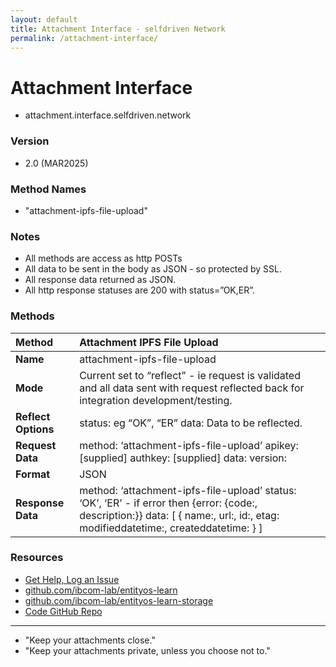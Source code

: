 ```yaml
---
layout: default
title: Attachment Interface - selfdriven Network
permalink: /attachment-interface/
---
```


# Attachment Interface

- attachment.interface.selfdriven.network  

### Version

- 2.0 (MAR2025)

### Method Names

- "attachment-ipfs-file-upload" 

### Notes

- All methods are access as http POSTs  
- All data to be sent in the body as JSON \- so protected by SSL.  
- All response data returned as JSON.  
- All http response statuses are 200 with status=”OK,ER”.

### Methods

| Method | Attachment IPFS File  Upload |
| :---- | :---- |
| **Name** | attachment-ipfs-file-upload |
| **Mode** | Current set to “reflect” \- ie request is validated and all data sent with request reflected back for integration development/testing. |
| **Reflect Options** | status: eg “OK”, “ER” data: Data to be reflected. |
| **Request Data** | method: ‘attachment-ipfs-file-upload’ apikey: \[supplied\] authkey: \[supplied\] data: version:  |
| **Format** | JSON |
| **Response Data** | method: ‘attachment-ipfs-file-upload’ status: ‘OK’, ‘ER’ \- if error then {error: {code:, description:}} data: \[ { name:, url:, id:, etag: modifieddatetime:, createddatetime: } \] |

### Resources
- [Get Help, Log an Issue](https://github.com/selfdriven-foundation/selfdriven-network/issues)  
- [github.com/ibcom-lab/entityos-learn](https://github.com/ibcom-lab/entityos-learn)
- [github.com/ibcom-lab/entityos-learn-storage](https://github.com/ibcom-lab/entityos-learn-storage)
- [Code GitHub Repo](https://github.com/selfdriven-tech/interface-attachment)

---

- "Keep your attachments close."
- "Keep your attachments private, unless you choose not to."

